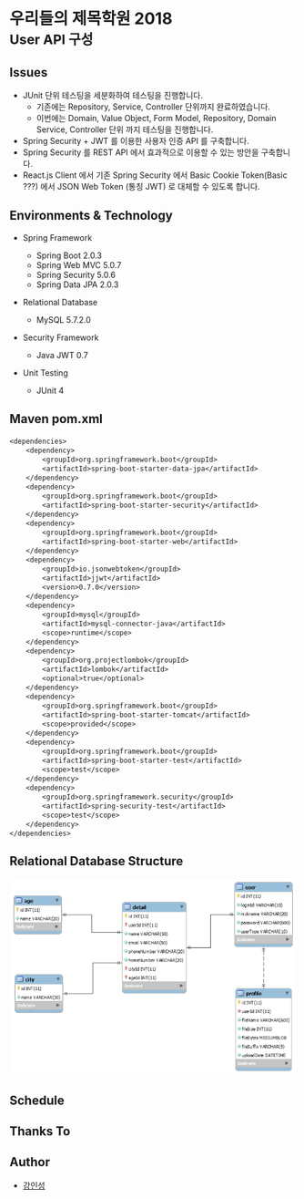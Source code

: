 # 우리들의 제목학원 2018<br/><small>User API 구성</small>

## Issues

- JUnit 단위 테스팅을 세분화하여 테스팅을 진행합니다.
    - 기존에는 Repository, Service, Controller 단위까지 완료하였습니다.
    - 이번에는 Domain, Value Object, Form Model, Repository, Domain Service, Controller 단위 까지 테스팅을 진행합니다.
- Spring Security + JWT 를 이용한 사용자 인증 API 를 구축합니다.
- Spring Security 를 REST API 에서 효과적으로 이용할 수 있는 방안을 구축합니다.
- React.js Client 에서 기존 Spring Security 에서 Basic Cookie Token(Basic ???) 에서 JSON Web Token (통칭 JWT) 로 대체할 수 있도록 합니다.

## Environments & Technology

- Spring Framework
    - Spring Boot 2.0.3
    - Spring Web MVC 5.0.7
    - Spring Security 5.0.6
    - Spring Data JPA 2.0.3
    
- Relational Database
    - MySQL 5.7.2.0
    
- Security Framework
    - Java JWT 0.7
    
- Unit Testing
    - JUnit 4

## Maven pom.xml

```
<dependencies>
    <dependency>
        <groupId>org.springframework.boot</groupId>
        <artifactId>spring-boot-starter-data-jpa</artifactId>
    </dependency>
    <dependency>
        <groupId>org.springframework.boot</groupId>
        <artifactId>spring-boot-starter-security</artifactId>
    </dependency>
    <dependency>
        <groupId>org.springframework.boot</groupId>
        <artifactId>spring-boot-starter-web</artifactId>
    </dependency>
    <dependency>
        <groupId>io.jsonwebtoken</groupId>
        <artifactId>jjwt</artifactId>
        <version>0.7.0</version>
    </dependency>
    <dependency>
        <groupId>mysql</groupId>
        <artifactId>mysql-connector-java</artifactId>
        <scope>runtime</scope>
    </dependency>
    <dependency>
        <groupId>org.projectlombok</groupId>
        <artifactId>lombok</artifactId>
        <optional>true</optional>
    </dependency>
    <dependency>
        <groupId>org.springframework.boot</groupId>
        <artifactId>spring-boot-starter-tomcat</artifactId>
        <scope>provided</scope>
    </dependency>
    <dependency>
        <groupId>org.springframework.boot</groupId>
        <artifactId>spring-boot-starter-test</artifactId>
        <scope>test</scope>
    </dependency>
    <dependency>
        <groupId>org.springframework.security</groupId>
        <artifactId>spring-security-test</artifactId>
        <scope>test</scope>
    </dependency>
</dependencies>
```

## Relational Database Structure

![pj_composition_user](/UserAPI/image/pj_composition_user.png)

## Schedule

## Thanks To

## Author
- [강인성](http://github.com/tails5555)